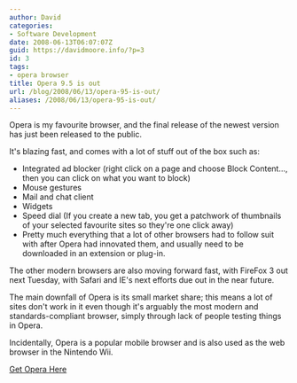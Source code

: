 ```yaml
---
author: David
categories:
- Software Development
date: 2008-06-13T06:07:07Z
guid: https://davidmoore.info/?p=3
id: 3
tags:
- opera browser
title: Opera 9.5 is out
url: /blog/2008/06/13/opera-95-is-out/
aliases: /2008/06/13/opera-95-is-out/
---
```


Opera is my favourite browser, and the final release of the newest version has just been released to the public.

It's blazing fast, and comes with a lot of stuff out of the box such as:

  * Integrated ad blocker (right click on a page and choose Block Content&#8230;, then you can click on what you want to block)
  * Mouse gestures
  * Mail and chat client
  * Widgets
  * Speed dial (If you create a new tab, you get a patchwork of thumbnails of your selected favourite sites so they're one click away)
  * Pretty much everything that a lot of other browsers had to follow suit with after Opera had innovated them, and usually need to be downloaded in an extension or plug-in.

The other modern browsers are also moving forward fast, with FireFox 3 out next Tuesday, with Safari and IE's next efforts due out in the near future.

The main downfall of Opera is its small market share; this means a lot of sites don't work in it even though it's arguably the most modern and standards-compliant browser, simply through lack of people testing things in Opera.

Incidentally, Opera is a popular mobile browser and is also used as the web browser in the Nintendo Wii.

<a title="Get Opera" href="http://www.opera.com/" target="_blank">Get Opera Here</a>